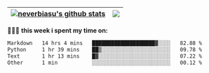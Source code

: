 | <a href="https://github.com/neverbiasu"><img align="center" src="https://github-readme-stats.vercel.app/api?username=neverbiasu&theme=dracula&show_icons=true&hide_border=true&count_private=true" alt="neverbiasu's github stats" /></a> | <a href="https://github.com/neverbiasu"><img align="center" src="https://github-readme-stats.vercel.app/api/top-langs/?username=neverbiasu&theme=dracula&show_icons=true&hide_border=true&layout=compact" /></a> |
| ------------- | ------------- |

👨🏾‍💻 **this week i spent my time on:**
<!--START_SECTION:waka-->

```txt
Markdown   14 hrs 4 mins   ████████████████████▓░░░░   82.88 %
Python     1 hr 39 mins    ██▒░░░░░░░░░░░░░░░░░░░░░░   09.78 %
Text       1 hr 13 mins    █▓░░░░░░░░░░░░░░░░░░░░░░░   07.22 %
Other      1 min           ░░░░░░░░░░░░░░░░░░░░░░░░░   00.12 %
```

<!--END_SECTION:waka-->
